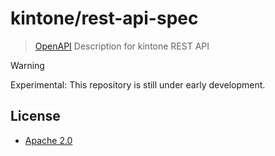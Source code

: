 # kintone/rest-api-spec

> [OpenAPI](https://www.openapis.org/) Description for kintone REST API

> [!WARNING]
> Experimental: This repository is still under early development.

## License

- [Apache 2.0](LICENSE)
